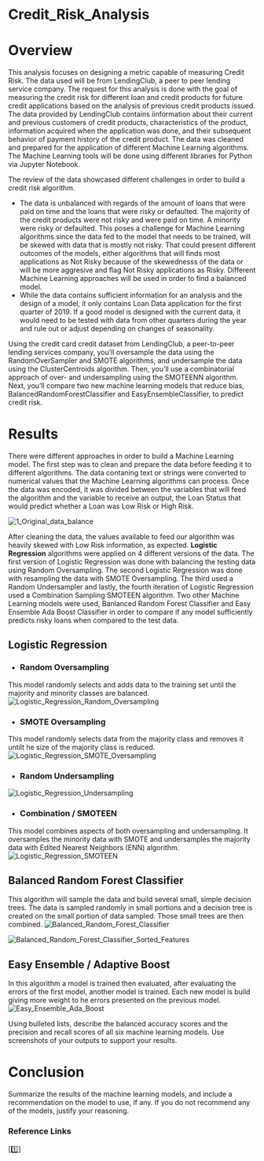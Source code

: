 # Credit_Risk_Analysis

# **Overview** #
This analysis focuses on designing a metric capable of measuring Credit Risk. The data used will be from LendingClub, a peer to peer lending service company. The request for this analysis is done with the goal of measuring the credit risk for different loan and credit products for future credit applications based on the analysis of previous credit products issued. The data provided by LendingClub contains iinformation about their current and previous customers of credit products, characteristics of the product, information acquired when the application was done, and their subsequent behavior of payment history of the credit product. The data was cleaned and prepared for the application of different Machine Learning algorithms. The Machine Learning tools will be done using different libraries for Python via Jupyter Notebook. 

The review of the data showcased different challenges in order to build a credit risk algorithm. 
  - The data is unbalanced with regards of the amount of loans that were paid on time and the loans that were risky or defaulted. The majority of the credit products were not risky and were paid on time. A minority were risky or defaulted. This poses a challenge for Machine Learning algorithms since the data fed to the model that needs to be trained, will be skewed with data that is mostly not risky. That could present different outcomes of the models, either algorithms that will finds most applications as Not Risky because of the skewednesss of the data or will be more aggresive and flag Not Risky applications as Risky. Different Machine Learning approaches will be used in order to find a balanced model.
  - While the data contains sufficient information for an analysis and the design of a model, it only contains Loan Data application for the first quarter of 2019. If a good model is designed with the current data, it would need to be tested with data from other quarters during the year and rule out or adjust depending on changes of seasonality. 


Using the credit card credit dataset from LendingClub, a peer-to-peer lending services company, you’ll oversample the data using the RandomOverSampler and SMOTE algorithms, and undersample the data using the ClusterCentroids algorithm. Then, you’ll use a combinatorial approach of over- and undersampling using the SMOTEENN algorithm. Next, you’ll compare two new machine learning models that reduce bias, BalancedRandomForestClassifier and EasyEnsembleClassifier, to predict credit risk. 


# **Results** #
There were different approaches in order to build a Machine Learning model. The first step was to clean and prepare the data before feeding it to different algorithms. The data contaning text or strings were converted to numerical values that the Machine Learning algorithms can process. Once the data was encoded, it was divided between the variables that will feed the algorithm and the variable to receive an output, the Loan Status that would predict whether a Loan was Low Risk or High Risk. 

![1_Original_data_balance](https://user-images.githubusercontent.com/85839235/140198063-ef94235e-0be2-4f2a-bcd7-0445e2ae951d.png)

After cleaning the data, the values available to feed our algorithm was heavily skewed with Low Risk information, as expected. **Logistic Regression** algorithms were applied on 4 different versions of the data. The first version of Logistic Regression was done with balancing the testing data using Random Oversampling. The second Logistic Regression was done with resampling the data with SMOTE Oversampling. The third used a Random Undersampler and lastly, the fourth iteration of Logistic Regression used a Combination Sampling SMOTEEN algorithm. Two other Machine Learning models were used, Banlanced Random Forest Classifier and Easy Ensemble Ada Boost Classifier in order to compare if any model sufficiently predicts risky loans when compared to the test data. 

  ## **Logistic Regression** ##

  - ### **Random Oversampling** ###
This model randomly selects and adds data to the training set until the majority and minority classes are balanced.
![Logistic_Regression_Random_Oversampling](https://user-images.githubusercontent.com/85839235/140240013-2a0e75b6-052d-4b7b-a726-da6615adc453.png)



  - ### **SMOTE Oversampling** ###
This model randomly selects data from the majority class and removes it untilt he size of the majority class is reduced. 
![Logistic_Regression_SMOTE_Oversampling](https://user-images.githubusercontent.com/85839235/140240033-5881f1c7-d56e-41b2-a44a-c4a020b0c708.png)




  - ### **Random Undersampling** ###

![Logistic_Regression_Undersampling](https://user-images.githubusercontent.com/85839235/140240052-52a946be-5b11-4954-9039-60690885c14f.png)




  - ### **Combination / SMOTEEN** ###
This model combines aspects of both oversampling and undersampling. It oversamples the minority data with SMOTE and undersamples the majority data with Edited Nearest Neighbors (ENN) algorithm. 
![Logistic_Regression_SMOTEEN](https://user-images.githubusercontent.com/85839235/140240087-4ecf691d-ceb5-407c-a443-b66d7609e61c.png)



  ## **Balanced Random Forest Classifier** ##
This algorithm will sample the data and build several small, simple decision trees. The data is sampled randomly in small portions and a decision tree is created on the small portion of data sampled. Those small trees are then combined. 
![Balanced_Random_Forest_Classifier](https://user-images.githubusercontent.com/85839235/140240097-81a1595d-fabb-4944-bd04-87aba5a5cbad.png)


![Balanced_Random_Forest_Classifier_Sorted_Features](https://user-images.githubusercontent.com/85839235/140240103-5848ff74-f894-4226-aca1-a60622f0c819.png)


  ## **Easy Ensemble / Adaptive Boost** ##
In this algorithm a model is trained then evaluated, after evaluating the errors of the first model, another model is trained. Each new model is build giving more weight to he errors presented on the previous model.  
![Easy_Ensemble_Ada_Boost](https://user-images.githubusercontent.com/85839235/140240111-a7cefa88-0cb7-45df-bac4-f21cb5a6a3b0.png)





Using bulleted lists, describe the balanced accuracy scores and the precision and recall scores of all six machine learning models. Use screenshots of your outputs to support your results.


# **Conclusion** #

Summarize the results of the machine learning models, and include a recommendation on the model to use, if any. If you do not recommend any of the models, justify your reasoning.

### Reference Links ###

[1️⃣]
